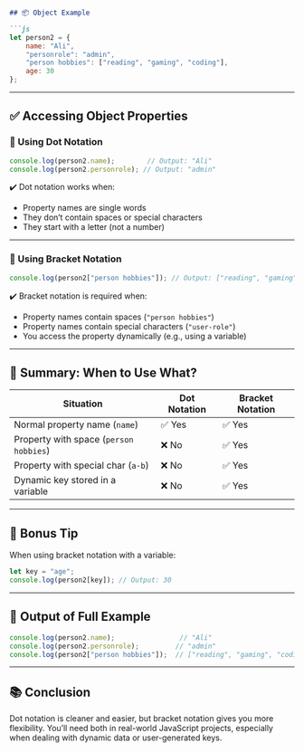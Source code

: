 

````markdown

## 📦 Object Example

```js
let person2 = {
    name: "Ali",
    "personrole": "admin",
    "person hobbies": ["reading", "gaming", "coding"],
    age: 30
};
````

---

## ✅ Accessing Object Properties

### 🔹 Using Dot Notation

```js
console.log(person2.name);        // Output: "Ali"
console.log(person2.personrole); // Output: "admin"
```

✔️ Dot notation works when:

* Property names are single words
* They don’t contain spaces or special characters
* They start with a letter (not a number)

---

### 🔹 Using Bracket Notation

```js
console.log(person2["person hobbies"]); // Output: ["reading", "gaming", "coding"]
```

✔️ Bracket notation is required when:

* Property names contain spaces (`"person hobbies"`)
* Property names contain special characters (`"user-role"`)
* You access the property dynamically (e.g., using a variable)

---

## 📌 Summary: When to Use What?

| Situation                              | Dot Notation | Bracket Notation |
| -------------------------------------- | ------------ | ---------------- |
| Normal property name (`name`)          | ✅ Yes        | ✅ Yes            |
| Property with space (`person hobbies`) | ❌ No         | ✅ Yes            |
| Property with special char (`a-b`)     | ❌ No         | ✅ Yes            |
| Dynamic key stored in a variable       | ❌ No         | ✅ Yes            |

---

## 👀 Bonus Tip

When using bracket notation with a variable:

```js
let key = "age";
console.log(person2[key]); // Output: 30
```

---

## 🧪 Output of Full Example

```js
console.log(person2.name);                // "Ali"
console.log(person2.personrole);         // "admin"
console.log(person2["person hobbies"]);  // ["reading", "gaming", "coding"]
```

---

## 📚 Conclusion

Dot notation is cleaner and easier, but bracket notation gives you more flexibility. You’ll need both in real-world JavaScript projects, especially when dealing with dynamic data or user-generated keys.

```


